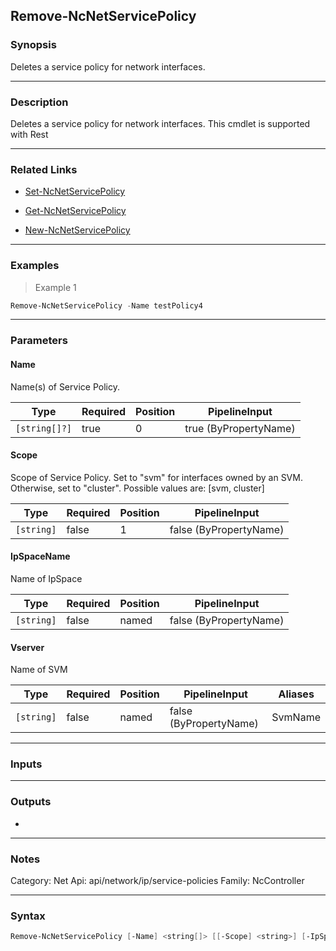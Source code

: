 Remove-NcNetServicePolicy
-------------------------

### Synopsis
Deletes a service policy for network interfaces.

---

### Description

Deletes a service policy for network interfaces. This cmdlet is supported with Rest

---

### Related Links
* [Set-NcNetServicePolicy](Set-NcNetServicePolicy)

* [Get-NcNetServicePolicy](Get-NcNetServicePolicy)

* [New-NcNetServicePolicy](New-NcNetServicePolicy)

---

### Examples
> Example 1

```PowerShell
Remove-NcNetServicePolicy -Name testPolicy4
```

---

### Parameters
#### **Name**
Name(s) of Service Policy.

|Type         |Required|Position|PipelineInput        |
|-------------|--------|--------|---------------------|
|`[string[]?]`|true    |0       |true (ByPropertyName)|

#### **Scope**
Scope of Service Policy. Set to \"svm\" for interfaces owned by an SVM. Otherwise, set to \"cluster\". Possible values are: [svm, cluster]

|Type      |Required|Position|PipelineInput         |
|----------|--------|--------|----------------------|
|`[string]`|false   |1       |false (ByPropertyName)|

#### **IpSpaceName**
Name of IpSpace

|Type      |Required|Position|PipelineInput         |
|----------|--------|--------|----------------------|
|`[string]`|false   |named   |false (ByPropertyName)|

#### **Vserver**
Name of SVM

|Type      |Required|Position|PipelineInput         |Aliases|
|----------|--------|--------|----------------------|-------|
|`[string]`|false   |named   |false (ByPropertyName)|SvmName|

---

### Inputs

---

### Outputs
* 

---

### Notes
Category: Net
Api: api/network/ip/service-policies
Family: NcController

---

### Syntax
```PowerShell
Remove-NcNetServicePolicy [-Name] <string[]> [[-Scope] <string>] [-IpSpaceName <string>] [-Vserver <string>] [<CommonParameters>]
```
